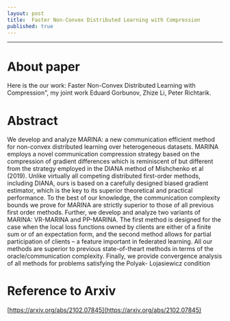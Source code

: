 ```yaml
---
layout: post
title:  Faster Non-Convex Distributed Learning with Compression
published: true
---
```


---
# About paper

Here is the our work: Faster Non-Convex Distributed Learning with Compression", my joint work Eduard Gorbunov, Zhize Li, Peter Richtarik.

# Abstract

We develop and analyze MARINA: a new communication efficient method for non-convex
distributed learning over heterogeneous datasets. MARINA employs a novel communication
compression strategy based on the compression of gradient differences which is reminiscent of
but different from the strategy employed in the DIANA method of Mishchenko et al (2019).
Unlike virtually all competing distributed first-order methods, including DIANA, ours is based
on a carefully designed biased gradient estimator, which is the key to its superior theoretical and
practical performance. To the best of our knowledge, the communication complexity bounds we
prove for MARINA are strictly superior to those of all previous first order methods. Further, we
develop and analyze two variants of MARINA: VR-MARINA and PP-MARINA. The first method
is designed for the case when the local loss functions owned by clients are either of a finite sum
or of an expectation form, and the second method allows for partial participation of clients – a
feature important in federated learning. All our methods are superior to previous state-of-theart methods in terms of the oracle/communication complexity. Finally, we provide convergence
analysis of all methods for problems satisfying the Polyak- Lojasiewicz condition

# Reference to Arxiv

[https://arxiv.org/abs/2102.07845](https://arxiv.org/abs/2102.07845)
